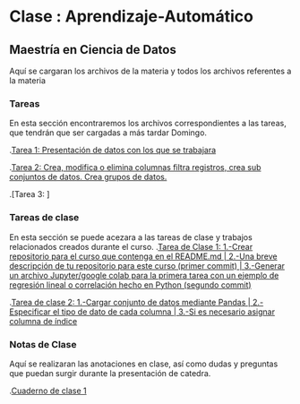# Clase : Aprendizaje-Automático
## Maestría en Ciencia de Datos
Aquí se cargaran los archivos de la materia y todos los archivos referentes a la materia

### Tareas
En esta sección encontraremos los archivos correspondientes a las tareas, que tendrán que ser cargadas a más tardar Domingo.

.[Tarea 1: Presentación de datos con los que se trabajara](https://colab.research.google.com/drive/1oeGiGx0xcekc2Mz0lXzfDDChk65Sp1_5?usp=sharing)

.[Tarea 2: Crea, modifica o elimina columnas filtra registros, crea sub conjuntos de datos. Crea grupos de datos.](Tareas/tarea1%20y%202.ipynb)

.[Tarea 3: ]

### Tareas de clase
En esta sección se puede acezara a las tareas de clase y trabajos relacionados creados durante el curso.
.[Tarea de Clase 1: 1.-Crear repositorio para el curso que contenga en el README.md | 2.-Una breve descripción de tu repositorio para este curso (primer commit) | 3.-Generar un archivo Jupyter/google colab para la primera tarea con un ejemplo de regresión lineal o correlación hecho en Python (segundo commit)](https://github.com/JuanJT117/Clase-de-aprendizaje-automatico)

.[Tarea de clase 2: 1.-Cargar conjunto de datos mediante Pandas | 2.-Especificar el tipo de dato de cada columna | 3.-Si es necesario asignar columna de índice](Tareas/tarea1%20y%202.ipynb)

### Notas de Clase
Aquí se realizaran las anotaciones en clase, así como dudas y preguntas que puedan surgir durante la presentación de catedra.

.[Cuaderno de clase 1](https://github.com/JuanJT117/Clase-de-aprendizaje-automatico/blob/ffebd6107df46d11cf08a9f7425c4162a975e178/clases/build/apuntes%20de%20clase%20Aprendizaje%20Automatico.pdf)
